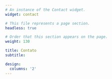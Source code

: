 ```yaml
---
# An instance of the Contact widget.
widget: contact

# This file represents a page section.
headless: true

# Order that this section appears on the page.
weight: 130

title: Contato
subtitle:

design:
  columns: '2'
---
```

